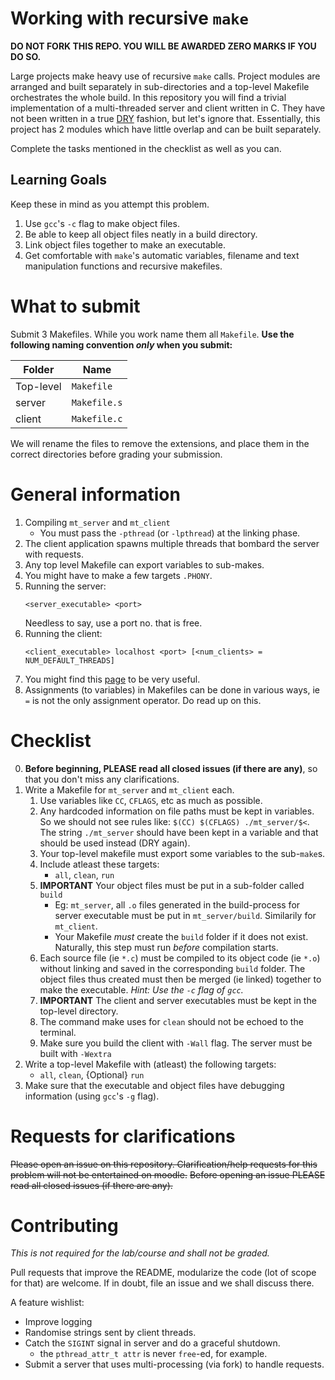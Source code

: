 # Working with recursive `make`

__DO NOT FORK THIS REPO. YOU WILL BE AWARDED ZERO MARKS IF YOU DO SO.__

Large projects make heavy use of recursive `make` calls. Project modules are arranged and built separately in sub-directories and a top-level Makefile orchestrates the whole build.
In this repository you will find a trivial implementation of a multi-threaded server and client written in C. They have not been written in a true [DRY](https://en.wikipedia.org/wiki/Don%27t_repeat_yourself) fashion, but let's ignore that. Essentially, this project has 2 modules which have little overlap and can be built separately.

Complete the tasks mentioned in the checklist as well as you can.

## Learning Goals

Keep these in mind as you attempt this problem.

1. Use `gcc`'s `-c` flag to make object files.
2. Be able to keep all object files neatly in a build directory.
3. Link object files together to make an executable.
4. Get comfortable with `make`'s automatic variables, filename and text manipulation functions and recursive makefiles.

# What to submit

Submit 3 Makefiles. While you work name them all `Makefile`.
**Use the following naming convention _only_ when you submit:**

| Folder | Name |
| ------ | ---- |
| Top-level | `Makefile` |
| server | `Makefile.s` |
| client | `Makefile.c` |

We will rename the files to remove the extensions, and place them in the correct directories before grading your submission.

# General information

1. Compiling `mt_server` and `mt_client`
   - You must pass the `-pthread` (or `-lpthread`) at the linking phase.
2. The client application spawns multiple threads that bombard the server with requests.
2. Any top level Makefile can export variables to sub-makes.
3. You might have to make a few targets `.PHONY`.
4. Running the server:
   ```
   <server_executable> <port>
   ```
   Needless to say, use a port no. that is free.
5. Running the client:
    ```
    <client_executable> localhost <port> [<num_clients> = NUM_DEFAULT_THREADS]
    ```
6. You might find this [page](https://www.gnu.org/software/make/manual/html_node/File-Name-Functions.html#File-Name-Functions) to be very useful.
7. Assignments (to variables) in Makefiles can be done in various ways, ie `=` is not the only assignment operator. Do read up on this.

# Checklist

0. **Before beginning, PLEASE read all closed issues (if there are any)**, so that you don't miss any clarifications.
1. Write a Makefile for `mt_server` and `mt_client` each.
   1. Use variables like `CC`, `CFLAGS`, etc as much as possible.
   2. Any hardcoded information on file paths must be kept in variables. So we should not see rules like:
      `$(CC) $(CFLAGS) ./mt_server/$<`.
      The string `./mt_server` should have been kept in a variable and that should be used instead (DRY again).
   3. Your top-level makefile must export some variables to the sub-`make`s.
   4. Include atleast these targets:
      + `all`, `clean`, `run`
   5. **IMPORTANT** Your object files must be put in a sub-folder called `build`
      + Eg: `mt_server`, all `.o` files generated in the build-process for server executable must be put in `mt_server/build`. Similarily for `mt_client`.
      + Your Makefile _must_ create the `build` folder if it does not exist. Naturally, this step must run _before_ compilation starts.
   5. Each source file (ie `*.c`) must be compiled to its object code (ie `*.o`) without linking and saved in the corresponding `build` folder. The object files thus created must then be merged (ie linked) together to make the executable. _Hint: Use the `-c` flag of `gcc`._
   6. **IMPORTANT** The client and server executables must be kept in the top-level directory.
   7. The command make uses for `clean` should not be echoed to the terminal.
   8. Make sure you build the client with `-Wall` flag. The server must be built with `-Wextra`
2. Write a top-level Makefile with (atleast) the following targets:
   + `all`, `clean`, {Optional} `run`
3. Make sure that the executable and object files have debugging information (using `gcc`'s `-g` flag).

# Requests for clarifications

~~Please open an issue on this repository. Clarification/help requests for this problem will not be entertained on moodle.~~
~~Before opening an issue PLEASE read all closed issues (if there are any).~~

# Contributing

_This is not required for the lab/course and shall not be graded._

Pull requests that improve the README, modularize the code (lot of scope for that) are welcome. If in doubt, file an issue and we shall discuss there.

A feature wishlist:

+ Improve logging
+ Randomise strings sent by client threads.
+ Catch the `SIGINT` signal in server and do a graceful shutdown.
  - the `pthread_attr_t attr` is never `free`-ed, for example.
+ Submit a server that uses multi-processing (via fork) to handle requests.
